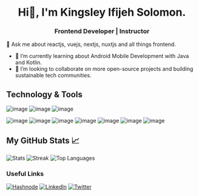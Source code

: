 # <div align = "center">Hi👋, I'm Kingsley Ifijeh Solomon.

<h3 align="center">Frontend Developer | Instructor</h3>
  <p>💬 Ask me about reactjs, vuejs, nextjs, nuxtjs and all things frontend.</p>
</div>

- 🌱 I’m currently learning about Android Mobile Development with Java and Kotlin.
- 👯 I’m looking to collaborate on more open-source projects and building sustainable tech communities.

## Technology & Tools

<!-- ##### Programming Languages -->

![image](https://img.shields.io/badge/JavaScript-F7DF1E?style=for-the-badge&logo=javascript&logoColor=black)
![image](https://img.shields.io/badge/TypeScript-007ACC?style=for-the-badge&logo=typescript&logoColor=white)
![image](https://img.shields.io/badge/Java-ED8B00?style=for-the-badge&logo=java&logoColor=white)

<!-- ##### Frontend Development -->

![image](https://img.shields.io/badge/HTML5-E34F26?style=for-the-badge&logo=html5&logoColor=white)
![image](https://img.shields.io/badge/CSS3-1572B6?style=for-the-badge&logo=css3&logoColor=white)
![image](https://img.shields.io/badge/Sass-CC6699?style=for-the-badge&logo=sass&logoColor=white)
![image](https://img.shields.io/badge/Vue.js-35495E?style=for-the-badge&logo=vue.js&logoColor=4FC08D)
![image](https://img.shields.io/badge/React-20232A?style=for-the-badge&logo=react&logoColor=61DAFB)
![image](https://img.shields.io/badge/Bootstrap-563D7C?style=for-the-badge&logo=bootstrap&logoColor=white)
![image](https://img.shields.io/badge/styled--components-DB7093?style=for-the-badge&logo=styled-components&logoColor=white)

## My GitHub Stats &#x1f4c8;

![Stats](https://github-readme-stats.vercel.app/api?username=kinxlo&theme=vue-dark&show_icons=true&hide_border=true&count_private=true)
![Streak](https://github-readme-streak-stats.herokuapp.com/?user=kinxlo&theme=vue-dark&hide_border=true)
![Top Languages](https://github-readme-stats.vercel.app/api/top-langs/?username=kinxlo&theme=vue-dark&show_icons=true&hide_border=true&layout=compact)

### Useful Links

<a href="https://hashnode.com/@GuyInAChair">![Hashnode](https://img.shields.io/badge/Hashnode-2962FF?style=for-the-badge&logo=hashnode&logoColor=white)</a>
<a href="https://www.linkedin.com/in/kingsley-solomon-b90339b2/">![LinkedIn](https://img.shields.io/badge/LinkedIn-0077B5?style=for-the-badge&logo=linkedin&logoColor=white)</a>
<a href="https://twitter.com/kinxlo">![Twitter](https://img.shields.io/badge/Twitter-1DA1F2?style=for-the-badge&logo=twitter&logoColor=white)</a>

<!-- <hr height="2px"/>
<p align="center"><a href="https://www.buymeacoffee.com/roxiedev"> <img align="center" src="https://cdn.buymeacoffee.com/buttons/v2/default-yellow.png" height="50" width="210" alt="roxiedev" /></a></p><br><br> -->

<!-- - 💬 Ask me about Community, Backend Engineering and Technical Writing. -->
<!-- - 🔭 I’m currently working on building an improved documentation for [OpenFoodFacts](https://wiki.openfoodfacts.org/GSOD2022_API_documentation) as part of [Google Season Of Docs](https://developers.google.com/season-of-docs). -->
<!-- - 🔭 I’m also building -->
<!-- I craete technical contents for some organizations, here are some of my articles🤩:

- [Oauth Authentication In Laravel: Social Login With Laravel Socialite](https://www.honeybadger.io/blog/laravel-oauth/)
- [How to Customize Email Verification and Password Resets in Laravel](https://www.twilio.com/blog/customize-email-verification-password-resets-laravel)
- [How To connect Laravel Application to MySQL Database.](https://dev.to/roxie/how-to-connect-laravel-application-to-mysql-database-5han)
- [Send Emails In Laravel 8 Using Gmail's SMTP Server](https://dev.to/roxie/adding-and-removing-columns-from-existing-tables-using-laravel-migrations-389g)
- [Form Requests Validation In Laravel 8](https://www.twilio.com/blog/send-emails-laravel-8-gmail-smtp-server) -->
<!-- ##### Volunteeer Experience

- Lead, [Google Developers Students Club](https://developers.google.com/community/gdsc), OAUSTECH.
- Product Support, [Youversion](https://www.youversion.com/the-bible-app/).
- Ambassador, [Women Techmakers](https://developers.google.com/womentechmakers/ambassadors). -->
